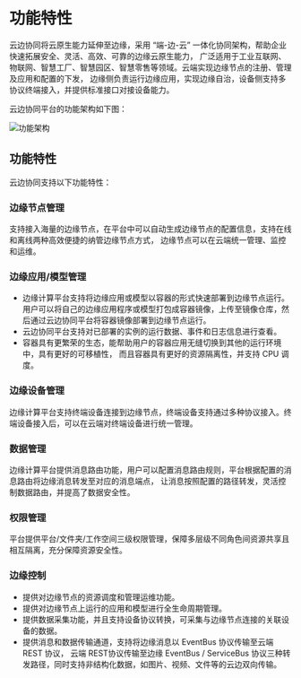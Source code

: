 # 功能特性

云边协同将云原生能力延伸至边缘，采用 “端-边-云” 一体化协同架构，帮助企业快速拓展安全、灵活、高效、可靠的边缘云原生能力，
广泛适用于工业互联网、物联网、智慧工厂、智慧园区、智慧零售等领域。云端实现边缘节点的注册、管理及应用和配置的下发，
边缘侧负责运行边缘应用，实现边缘自治，设备侧支持多协议终端接入，并提供标准接口对接设备能力。

云边协同平台的功能架构如下图：

![功能架构](https://docs.daocloud.io/daocloud-docs-images/docs/zh/docs/kant/images/features01.png)

## 功能特性

云边协同支持以下功能特性：

### 边缘节点管理

支持接入海量的边缘节点，在平台中可以自动生成边缘节点的配置信息，支持在线和离线两种高效便捷的纳管边缘节点方式，
边缘节点可以在云端统一管理、监控和运维。

### 边缘应用/模型管理

- 边缘计算平台支持将边缘应用或模型以容器的形式快速部署到边缘节点运行。
  用户可以将自己的边缘应用程序或模型打包成容器镜像，上传至镜像仓库，然后通过云边协同平台将容器镜像部署到边缘节点运行。
- 云边协同平台支持对已部署的实例的运行数据、事件和日志信息进行查看。
- 容器具有更繁荣的生态，能帮助用户的容器应用无缝切换到其他的运行环境中，具有更好的可移植性，
  而且容器具有更好的资源隔离性，并支持 CPU 调度。

### 边缘设备管理

边缘计算平台支持终端设备连接到边缘节点，终端设备支持通过多种协议接入。终端设备接入后，可以在云端对终端设备进行统一管理。

### 数据管理

边缘计算平台提供消息路由功能，用户可以配置消息路由规则，平台根据配置的消息路由将边缘消息转发至对应的消息端点，
让消息按照配置的路径转发，灵活控制数据路由，并提高了数据安全性。

### 权限管理

平台提供平台/文件夹/工作空间三级权限管理，保障多层级不同角色间资源共享且相互隔离，充分保障资源安全性。

### 边缘控制

- 提供对边缘节点的资源调度和管理运维功能。
- 提供对边缘节点上运行的应用和模型进行全生命周期管理。
- 提供数据采集功能，并且支持设备协议转换，可采集与边缘节点连接的关联设备的数据。
- 提供消息和数据传输通道，支持将边缘消息以 EventBus 协议传输至云端 REST 协议，
  云端 REST协议传输至边缘 EventBus / ServiceBus 协议三种转发路径，同时支持非结构化数据，如图片、视频、文件等的云边双向传输。
